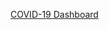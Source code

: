 [COVID-19 Dashboard]([https://www.example.com](https://public.tableau.com/app/profile/nitin.verma1940/viz/Covid-19Dashboard_16901531572430/Dashboard1?publish=yes)https://public.tableau.com/app/profile/nitin.verma1940/viz/Covid-19Dashboard_16901531572430/Dashboard1?publish=yes)
